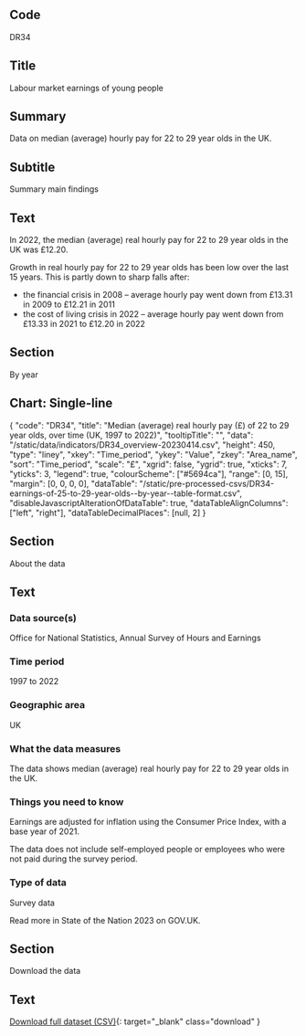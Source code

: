 ## Code
DR34

## Title
Labour market earnings of young people

## Summary
Data on median (average) hourly pay for 22 to 29 year olds in the UK.

## Subtitle
Summary main findings

## Text
In 2022, the median (average) real hourly pay for 22 to 29 year olds in the UK was £12.20.

Growth in real hourly pay for 22 to 29 year olds has been low over the last 15 years. This is partly down to sharp falls after:

* the financial crisis in 2008 – average hourly pay went down from £13.31 in 2009 to £12.21 in 2011
* the cost of living crisis in 2022 – average hourly pay went down from £13.33 in 2021 to £12.20 in 2022

## Section
By year

## Chart: Single-line
{
    "code": "DR34",
    "title": "Median (average) real hourly pay (£) of 22 to 29 year olds, over time (UK, 1997 to 2022)",
    "tooltipTitle": "",
    "data": "/static/data/indicators/DR34_overview-20230414.csv",
    "height": 450,
    "type": "liney",
    "xkey": "Time_period",
    "ykey": "Value",
    "zkey": "Area_name",
    "sort": "Time_period",
    "scale": "£",
    "xgrid": false,
    "ygrid": true,
    "xticks": 7,
    "yticks": 3,
    "legend": true,
    "colourScheme": ["#5694ca"],
    "range": [0, 15],
    "margin": [0, 0, 0, 0],
    "dataTable": "/static/pre-processed-csvs/DR34-earnings-of-25-to-29-year-olds--by-year--table-format.csv",
    "disableJavascriptAlterationOfDataTable": true,
    "dataTableAlignColumns": ["left", "right"],
    "dataTableDecimalPlaces": [null, 2]
}

## Section
About the data

## Text
### Data source(s)
Office for National Statistics, Annual Survey of Hours and Earnings

### Time period
1997 to 2022

### Geographic area
UK

### What the data measures
The data shows median (average) real hourly pay for 22 to 29 year olds in the UK.

### Things you need to know
Earnings are adjusted for inflation using the Consumer Price Index, with a base year of 2021.

The data does not include self-employed people or employees who were not paid during the survey period.

### Type of data
Survey data

Read more in State of the Nation 2023 on GOV.UK.

## Section
Download the data

## Text
[Download full dataset (CSV)](/static/data/full-datasets/DR34-earnings-of-22-to-29-year-olds--full-dataset.csv){: target="_blank" class="download" }

